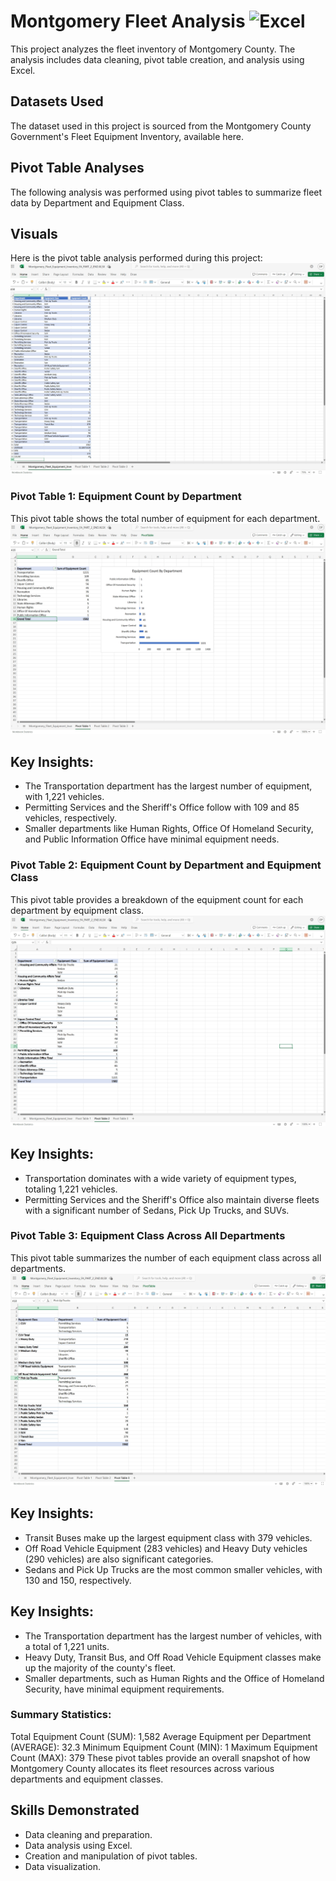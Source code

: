 # Montgomery Fleet Analysis  ![Excel](https://img.shields.io/badge/-Excel-217346?style=flat&logo=microsoft-excel&logoColor=white)
This project analyzes the fleet inventory of Montgomery County. The analysis includes data cleaning, pivot table creation, and analysis using Excel.

## Datasets Used
The dataset used in this project is sourced from the Montgomery County Government's Fleet Equipment Inventory, available here.

## Pivot Table Analyses
The following analysis was performed using pivot tables to summarize fleet data by Department and Equipment Class.

## Visuals
Here is the pivot table analysis performed during this project:
![Description of the image](https://github.com/DavidDanielz/Montgomery-Fleet-Analysis-Excel/blob/main/Excel%20Screenshot%201.jpeg?raw=true)

### Pivot Table 1: Equipment Count by Department
This pivot table shows the total number of equipment for each department.
![Description of the image](https://github.com/DavidDanielz/Montgomery-Fleet-Analysis-Excel/blob/main/Excel%20Screenshot%202.jpeg?raw=true)
## Key Insights:
- The Transportation department has the largest number of equipment, with 1,221 vehicles.
- Permitting Services and the Sheriff's Office follow with 109 and 85 vehicles, respectively.
- Smaller departments like Human Rights, Office Of Homeland Security, and Public Information Office have minimal equipment needs.

### Pivot Table 2: Equipment Count by Department and Equipment Class
This pivot table provides a breakdown of the equipment count for each department by equipment class.
![Description of the image](https://github.com/DavidDanielz/Montgomery-Fleet-Analysis-Excel/blob/main/Excel%20Screenshot%203.jpeg?raw=true)
## Key Insights:
- Transportation dominates with a wide variety of equipment types, totaling 1,221 vehicles.
- Permitting Services and the Sheriff's Office also maintain diverse fleets with a significant number of Sedans, Pick Up Trucks, and SUVs.

### Pivot Table 3: Equipment Class Across All Departments
This pivot table summarizes the number of each equipment class across all departments.
![Description of the image](https://github.com/DavidDanielz/Montgomery-Fleet-Analysis-Excel/blob/main/Excel%20Screenshot%204.jpeg?raw=true)
## Key Insights:
- Transit Buses make up the largest equipment class with 379 vehicles.
- Off Road Vehicle Equipment (283 vehicles) and Heavy Duty vehicles (290 vehicles) are also significant categories.
- Sedans and Pick Up Trucks are the most common smaller vehicles, with 130 and 150, respectively.


## Key Insights:
- The Transportation department has the largest number of vehicles, with a total of 1,221 units.
- Heavy Duty, Transit Bus, and Off Road Vehicle Equipment classes make up the majority of the county's fleet.
- Smaller departments, such as Human Rights and the Office of Homeland Security, have minimal equipment requirements.

### Summary Statistics:
Total Equipment Count (SUM): 1,582
Average Equipment per Department (AVERAGE): 32.3
Minimum Equipment Count (MIN): 1
Maximum Equipment Count (MAX): 379
These pivot tables provide an overall snapshot of how Montgomery County allocates its fleet resources across various departments and equipment classes.

## Skills Demonstrated
- Data cleaning and preparation.
- Data analysis using Excel.
- Creation and manipulation of pivot tables.
- Data visualization.
